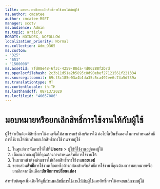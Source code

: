 ```yaml
---
title: มอบหมายหรือยกเลิกสิทธิ์การใช้งานให้กับผู้ใช้
ms.author: cmcatee
author: cmcatee-MSFT
manager: scotv
ms.audience: Admin
ms.topic: article
ROBOTS: NOINDEX, NOFOLLOW
localization_priority: Normal
ms.collection: Adm_O365
ms.custom:
- "325"
- "651"
- "1500008"
ms.assetid: 7fd08e48-6f3c-4259-88da-4d06288f2b7d
ms.openlocfilehash: 2c3b11d51a2b5895c8d90ebef27121561f221334
ms.sourcegitcommit: 69cf3c185e03a4b1da35c5ca492ee6c74a5d739a
ms.translationtype: MT
ms.contentlocale: th-TH
ms.lasthandoff: 08/13/2020
ms.locfileid: "46657086"
---
```

# <a name="assign-or-unassign-licenses-to-users"></a>มอบหมายหรือยกเลิกสิทธิ์การใช้งานให้กับผู้ใช้

ผู้ใช้จำเป็นต้องมีสิทธิ์การใช้งานเพื่อให้สามารถเข้าถึงบริการได้ ต่อไปนี้เป็นขั้นตอนในการกำหนดสิทธิ์การใช้งานให้กับหรือยกเลิกสิทธิ์การใช้งานจากผู้ใช้
  
1. ในศูนย์การจัดการให้ไปที่**Users** \> [ผู้ใช้ที่ใช้งานอยู่](https://go.microsoft.com/fwlink/p/?linkid=834822)ของผู้ใช้
2. เลือกแถวของผู้ใช้ที่คุณต้องการกำหนดสิทธิ์การใช้งานให้
3. ในบานหน้าต่างด้านขวาให้เลือกสิทธิ์การใช้งาน**และแอป**
4. ขยายส่วน**สิทธิ์**การใช้งานเลือกหรือล้างกล่องสำหรับสิทธิ์การใช้งานที่คุณต้องการมอบหมายหรือยกเลิกจากนั้นเลือก**บันทึกการเปลี่ยนแปลง**

สำหรับข้อมูลเพิ่มเติมให้ดู[ที่กำหนดสิทธิ์การใช้งานให้กับผู้ใช้](https://docs.microsoft.com/microsoft-365/admin/manage/assign-licenses-to-users)และสิทธิ์การใช้งาน[ยกเลิกจากผู้ใช้](https://docs.microsoft.com/microsoft-365/admin/manage/remove-licenses-from-users)